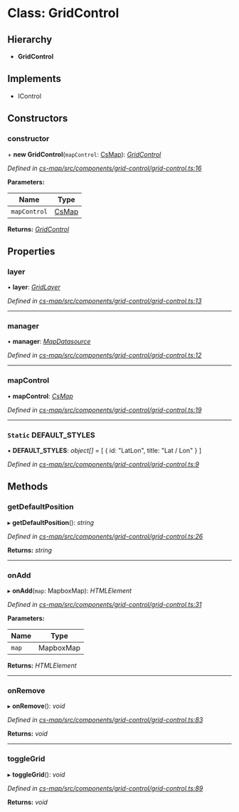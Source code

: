 # Class: GridControl

## Hierarchy

* **GridControl**

## Implements

* IControl

## Constructors

###  constructor

\+ **new GridControl**(`mapControl`: [CsMap](_cs_map_src_components_cs_map_cs_map_.csmap.md)): *[GridControl](_cs_map_src_components_grid_control_grid_control_.gridcontrol.md)*

*Defined in [cs-map/src/components/grid-control/grid-control.ts:16](https://github.com/RichardHovenkamp/csnext/blob/eefa977/packages/cs-map/src/components/grid-control/grid-control.ts#L16)*

**Parameters:**

Name | Type |
------ | ------ |
`mapControl` | [CsMap](_cs_map_src_components_cs_map_cs_map_.csmap.md) |

**Returns:** *[GridControl](_cs_map_src_components_grid_control_grid_control_.gridcontrol.md)*

## Properties

###  layer

• **layer**: *[GridLayer](_cs_map_src_layers_grid_layer_.gridlayer.md)*

*Defined in [cs-map/src/components/grid-control/grid-control.ts:13](https://github.com/RichardHovenkamp/csnext/blob/eefa977/packages/cs-map/src/components/grid-control/grid-control.ts#L13)*

___

###  manager

• **manager**: *[MapDatasource](_cs_map_src_datasources_map_datasource_.mapdatasource.md)*

*Defined in [cs-map/src/components/grid-control/grid-control.ts:12](https://github.com/RichardHovenkamp/csnext/blob/eefa977/packages/cs-map/src/components/grid-control/grid-control.ts#L12)*

___

###  mapControl

• **mapControl**: *[CsMap](_cs_map_src_components_cs_map_cs_map_.csmap.md)*

*Defined in [cs-map/src/components/grid-control/grid-control.ts:19](https://github.com/RichardHovenkamp/csnext/blob/eefa977/packages/cs-map/src/components/grid-control/grid-control.ts#L19)*

___

### `Static` DEFAULT_STYLES

▪ **DEFAULT_STYLES**: *object[]* =  [
        { id: "LatLon", title: "Lat / Lon" }
    ]

*Defined in [cs-map/src/components/grid-control/grid-control.ts:9](https://github.com/RichardHovenkamp/csnext/blob/eefa977/packages/cs-map/src/components/grid-control/grid-control.ts#L9)*

## Methods

###  getDefaultPosition

▸ **getDefaultPosition**(): *string*

*Defined in [cs-map/src/components/grid-control/grid-control.ts:26](https://github.com/RichardHovenkamp/csnext/blob/eefa977/packages/cs-map/src/components/grid-control/grid-control.ts#L26)*

**Returns:** *string*

___

###  onAdd

▸ **onAdd**(`map`: MapboxMap): *HTMLElement*

*Defined in [cs-map/src/components/grid-control/grid-control.ts:31](https://github.com/RichardHovenkamp/csnext/blob/eefa977/packages/cs-map/src/components/grid-control/grid-control.ts#L31)*

**Parameters:**

Name | Type |
------ | ------ |
`map` | MapboxMap |

**Returns:** *HTMLElement*

___

###  onRemove

▸ **onRemove**(): *void*

*Defined in [cs-map/src/components/grid-control/grid-control.ts:83](https://github.com/RichardHovenkamp/csnext/blob/eefa977/packages/cs-map/src/components/grid-control/grid-control.ts#L83)*

**Returns:** *void*

___

###  toggleGrid

▸ **toggleGrid**(): *void*

*Defined in [cs-map/src/components/grid-control/grid-control.ts:89](https://github.com/RichardHovenkamp/csnext/blob/eefa977/packages/cs-map/src/components/grid-control/grid-control.ts#L89)*

**Returns:** *void*
